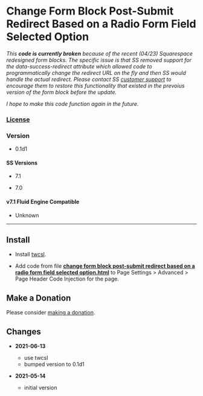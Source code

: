 # Change Form Block Post-Submit Redirect Based on a Radio Form Field Selected Option

*This **code is currently broken** because of the recent (04/23) Squarespace
redesigned form blocks. The specific issue is that SS removed support for the
data-success-redirect attribute which allowed code to programmatically change
the redirect URL on the fly and then SS would handle the actual redirect. Please
contact SS [customer support][1] to encourage them to restore this functionality
that existed in the prevoius version of the form block before the update.*

*I hope to make this code function again in the future.*

### [License][2]

### Version

  * 0.1d1

#### SS Versions

  * 7.1
  
  * 7.0

#### v7.1 Fluid Engine Compatible

  * Unknown

---

## Install

* Install [twcsl][3].
  
* Add code from file **[change form block post-submit redirect based on a radio
  form field selected option.html][4]** to Page Settings > Advanced > Page
  Header Code Injection for the page.

## Make a Donation

Please consider [making a donation][5].

## Changes

* **2021-06-13**

  * use twcsl
  * bumped version to 0.1d1
  
* **2021-05-14**

  * initial version

[1]: https://support.squarespace.com/hc/en-us/requests/new
[2]: https://github.com/tomsWebConsulting/twcsl/blob/main/LICENSE.txt#L1
[3]: https://github.com/tomsWebConsulting/twcsl#install-options
[4]: change%20form%20block%20post-submit%20redirect%20based%20on%20a%20radio%20form%20field%20selected%20option.html#L1
[5]: https://github.com/tomsWebConsulting/twcsl#make-a-donation
